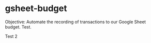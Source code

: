 # gsheet-budget

Objective: Automate the recording of transactions to our Google Sheet budget. Test.

Test 2